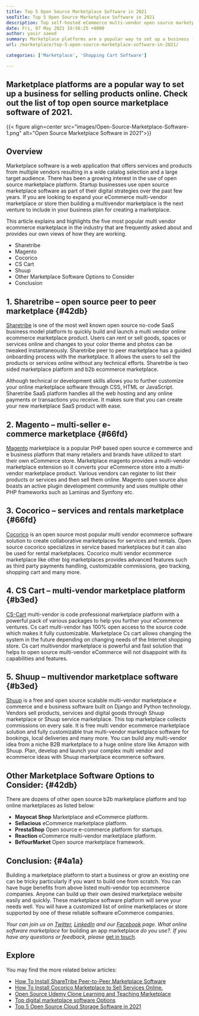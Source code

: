 ```yaml
---
title: Top 5 Open Source Marketplace Software in 2021
seoTitle: Top 5 Open Source Marketplace Software in 2021
description: Top self-hosted eCommerce multi-vendor open source marketplace platforms for building online stores, selling both physical and digital products.
date: Fri, 07 May 2021 19:56:25 +0000
author: yasir saeed
summary: Marketplace platforms are a popular way to set up a business for selling products online. Check out the list of top open source marketplace software of 2021.
url: /marketplace/top-5-open-source-marketplace-software-in-2021/

categories: ['Marketplace', 'Shopping Cart Software']

---
```

## Marketplace platforms are a popular way to set up a business for selling products online. Check out the list of top open source marketplace software of 2021.

{{< figure align=center src="images/Open-Source-Marketplace-Software-1.png" alt="Open Source Marketplace Software in 2021">}}  

## **Overview**

Marketplace software is a web application that offers services and products from multiple vendors resulting in a wide catalog selection and a large target audience. There has been a growing interest in the use of open source marketplace platform. Startup businesses use open source marketplace software as part of their digital strategies over the past few years. If you are looking to expand your eCommerce multi-vendor marketplace or store then building a multivendor marketplace is the next venture to include in your business plan for creating a marketplace.

This article explains and highlights the five most popular multi vendor ecommerce marketplace in the industry that are frequently asked about and provides our own views of how they are working.

  * Sharetribe
  * Magento
  * Cocorico
  * CS Cart
  * Shuup
  * Other Marketplace Software Options to Consider
  * Conclusion

## 1. **Sharetribe** – open source **peer to peer marketplace** {#42db}

[Sharetribe][1] is one of the most well known open source no-code SaaS business model platform to quickly build and launch a multi vendor online ecommerce marketplace product. Users can rent or sell goods, spaces or services online and changes to your color theme and photos can be tweaked instantaneously. Sharetribe peer to peer marketplace has a guided onboarding process with the marketplace. It allows the users to sell the products or services online without any technical efforts. Sharetribe is two sided marketplace platform and b2b ecommerce marketplace.

Although technical or development skills allows you to further customize your online marketplace software through CSS, HTML or JavaScript. Sharetribe SaaS platform handles all the web hosting and any online payments or transactions you receive. It makes sure that you can create your new marketplace SaaS product with ease.

## 2. **Magento** – multi-seller e-commerce marketplace {#66fd}

[Magento][2] marketplace is a popular PHP based open source e commerce and e business platform that many retailers and brands have utilized to start their own eCommerce store. Marketplace magento provides a multi-vendor marketplace extension so it converts your eCommerce store into a multi-vendor marketplace product. Various vendors can register to list their products or services and then sell them online. Magento open source also boasts an active plugin development community and uses multiple other PHP frameworks such as Laminas and Symfony etc.

## 3. **Cocorico** – services and rentals marketplace {#66fd}

[Cocorico][3] is an open source most popular multi vendor ecommerce software solution to create collaborative marketplaces for services and rentals. Open source cocorico specializes in service based marketplaces but it can also be used for rental marketplaces. Cocorico multi vendor ecommerce marketplace like other big marketplaces provides advanced features such as third party payments handling, customizable commissions, geo tracking, shopping cart and many more.

## 4. **CS Cart** – multi-vendor marketplace platform {#b3ed}

[CS-Cart][4] multi-vendor is code professional marketplace platform with a powerful pack of various packages to help you further your eCommerce ventures. Cs cart multi-vendor has 100% open access to the source code which makes it fully customizable. Marketplace Cs cart allows changing the system in the future depending on changing needs of the Internet shopping store. Cs cart multivendor marketplace is powerful and fast solution that helps to open source multi-vendor eCommerce will not disappoint with its capabilities and features.

## 5. **Shuup** – multivendor marketplace software {#b3ed}

[Shuup][5] is a free and open source scalable multi-vendor marketplace e commerce and e business software built on Django and Python technology. Vendors sell products, services and digital goods through Shuup marketplace or Shuup service marketplace. This top marketplace collects commissions on every sale. It is free multi vendor ecommerce marketplace solution and fully customizable true multi-vendor marketplace software for bookings, local deliveries and many more. You can build any multi-vendor idea from a niche B2B marketplace to a huge online store like Amazon with Shuup. Plan, develop and launch your complex multi vendor and ecommerce ideas with Shuup marketplace ecommerce software.

## **Other Marketplace Software Options to Consider**: {#42db}

There are dozens of other open source b2b marketplace platform and top online marketplaces as listed below:

  * **Mayocat Shop** Marketplace and eCommerce platform.
  * **Sellacious** eCommerce marketplace platform.
  * **PrestaShop** Open source e-commerce platform for startups.
  * **Reaction** eCommerce multi-vendor marketplace platform.
  * **BeYourMarket** Open source marketplace framework.

## **Conclusion:** {#4a1a}

Building a marketplace platform to start a business or grow an existing one can be tricky particularly if you want to build one from scratch. You can have huge benefits from above listed multi-vendor top ecommerce companies. Anyone can build up their own desired marketplace website easily and quickly. These marketplace software platform will serve your needs well. You will have a customized list of online marketplaces or store supported by one of these reliable software eCommerce companies.

_Your can join us on [Twitter][6], [LinkedIn][7] and our [Facebook][8] page. What online software marketplace_ for building an app marketplace _do you use?. If you have any questions or feedback, please_ [get in touch][9].

## Explore

You may find the more related below articles:

  * [How To Install ShareTribe Peer-to-Peer Marketplace Software][10]
  * [How To Install Cocorico Marketplace to Sell Services Online.][11]
  * [Open Source Udemy Clone Learning and Teaching Marketplace][12]
  * [Top digital marketplace software Options][13]
  * [Top 5 Open Source Cloud Storage Software in 2021][14]

 [1]: https://www.sharetribe.com/
 [2]: https://magento.com/
 [3]: https://www.cocorico.io/en/
 [4]: https://www.cs-cart.com/
 [5]: https://www.shuup.com/
 [6]: https://twitter.com/containerize_co
 [7]: https://www.linkedin.com/company/containerize/
 [8]: http://facebook.com/containerize
 [9]: mailto:yasir.saeed@aspose.com
 [10]: https://products.containerize.com/marketplace/sharetribe/
 [11]: https://products.containerize.com/marketplace/cocorico/
 [12]: https://products.containerize.com/marketplace/edurge/
 [13]: https://products.containerize.com/marketplace/
 [14]: https://blog.containerize.com/2021/06/25/top-5-open-source-cloud-storage-software-in-2021/